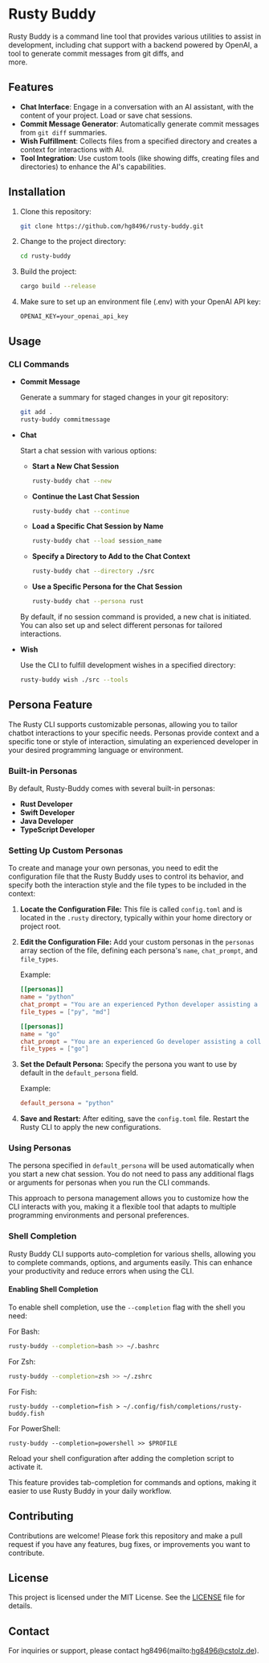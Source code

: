 # Rusty Buddy

Rusty Buddy is a command line tool that provides various utilities to assist in development, including chat support with
a backend powered by OpenAI, a tool to generate commit messages from git diffs, and      
more.

## Features

- **Chat Interface**: Engage in a conversation with an AI assistant, with the content of your project. Load or save chat
  sessions.
- **Commit Message Generator**: Automatically generate commit messages from `git diff` summaries.
- **Wish Fulfillment**: Collects files from a specified directory and creates a context for interactions with AI.
- **Tool Integration**: Use custom tools (like showing diffs, creating files and directories) to enhance the AI's
  capabilities.

## Installation

1. Clone this repository:
   ```bash                                                                                                                                                                                                           
   git clone https://github.com/hg8496/rusty-buddy.git                                                                                                                                                           
   ```                                                                                                                                                                                                               

2. Change to the project directory:
   ```bash                                                                                                                                                                                                           
   cd rusty-buddy                                                                                                                                                                                                      
   ```                                                                                                                                                                                                               

3. Build the project:
   ```bash                                                                                                                                                                                                           
   cargo build --release                                                                                                                                                                                             
   ```                                                                                                                                                                                                               

4. Make sure to set up an environment file (.env) with your OpenAI API key:
   ```plaintext                                                                                                                                                                                                      
   OPENAI_KEY=your_openai_api_key                                                                                                                                                                                    
   ```                                                                                                                                                                                                               

## Usage

### CLI Commands

- **Commit Message**

  Generate a summary for staged changes in your git repository:
  ```bash  
  git add .                                                                                                                                                                                                          
  rusty-buddy commitmessage                                                                                                                                                                                            
  ```                                                                                                                                                                                                                

- **Chat**
  
  Start a chat session with various options:
  
    - **Start a New Chat Session**
      ```bash
      rusty-buddy chat --new
      ```
      
    - **Continue the Last Chat Session**
      ```bash
      rusty-buddy chat --continue
      ```
      
    - **Load a Specific Chat Session by Name**
      ```bash
      rusty-buddy chat --load session_name
      ```
      
    - **Specify a Directory to Add to the Chat Context**
      ```bash
      rusty-buddy chat --directory ./src
      ```
      
    - **Use a Specific Persona for the Chat Session**
      ```bash
      rusty-buddy chat --persona rust
      ```                                      

  By default, if no session command is provided, a new chat is initiated. You can also set up and select different
  personas for tailored interactions.

- **Wish**

  Use the CLI to fulfill development wishes in a specified directory:
  ```bash                                                                                                                                                                                                            
  rusty-buddy wish ./src --tools                                                                                                                                                                            
  ```                                                                                                                                                                                                                

## Persona Feature

The Rusty CLI supports customizable personas, allowing you to tailor chatbot interactions to your specific needs.
Personas provide context and a specific tone or style of interaction, simulating an experienced developer in your
desired programming language or environment.

### Built-in Personas

By default, Rusty-Buddy comes with several built-in personas:

- **Rust Developer**
- **Swift Developer**
- **Java Developer**
- **TypeScript Developer**

### Setting Up Custom Personas

To create and manage your own personas, you need to edit the configuration file that the Rusty Buddy uses to control its
behavior, and specify both the interaction style and the file types to be included in the context:

1. **Locate the Configuration File:** This file is called `config.toml` and is located in the `.rusty` directory,
   typically within your home directory or project root.

2. **Edit the Configuration File:** Add your custom personas in the `personas` array section of the file, defining each
   persona's `name`, `chat_prompt`, and `file_types`.

   Example:
   ```toml
   [[personas]]
   name = "python"
   chat_prompt = "You are an experienced Python developer assisting a colleague with feature development and answering questions related to Python programming."
   file_types = ["py", "md"]

   [[personas]]
   name = "go"
   chat_prompt = "You are an experienced Go developer assisting a colleague with feature development and answering questions related to Go programming."
   file_types = ["go"]
   ```

3. **Set the Default Persona:** Specify the persona you want to use by default in the `default_persona` field.

   Example:
   ```toml
   default_persona = "python"
   ```

4. **Save and Restart:** After editing, save the `config.toml` file. Restart the Rusty CLI to apply the new
   configurations.

### Using Personas

The persona specified in `default_persona` will be used automatically when you start a new chat session. You do not need
to pass any additional flags or arguments for personas when you run the CLI commands.

This approach to persona management allows you to customize how the CLI interacts with you, making it a flexible tool
that adapts to multiple programming environments and personal preferences.

### Shell Completion

Rusty Buddy CLI supports auto-completion for various shells, allowing you to complete commands, options, and arguments
easily. This can enhance your productivity and reduce errors when using the CLI.

#### Enabling Shell Completion

To enable shell completion, use the `--completion` flag with the shell you need:

For Bash:

```bash
rusty-buddy --completion=bash >> ~/.bashrc
```

For Zsh:

```zsh
rusty-buddy --completion=zsh >> ~/.zshrc
```

For Fish:

```shell
rusty-buddy --completion=fish > ~/.config/fish/completions/rusty-buddy.fish
```

For PowerShell:

```shell
rusty-buddy --completion=powershell >> $PROFILE
```

Reload your shell configuration after adding the completion script to activate it.

This feature provides tab-completion for commands and options, making it easier to use Rusty Buddy in your daily
workflow.

## Contributing

Contributions are welcome! Please fork this repository and make a pull request if you have any features, bug fixes, or
improvements you want to contribute.

## License

This project is licensed under the MIT License. See the [LICENSE](LICENSE) file for details.

## Contact

For inquiries or support, please contact hg8496(mailto:hg8496@cstolz.de).                                                                                                                                      